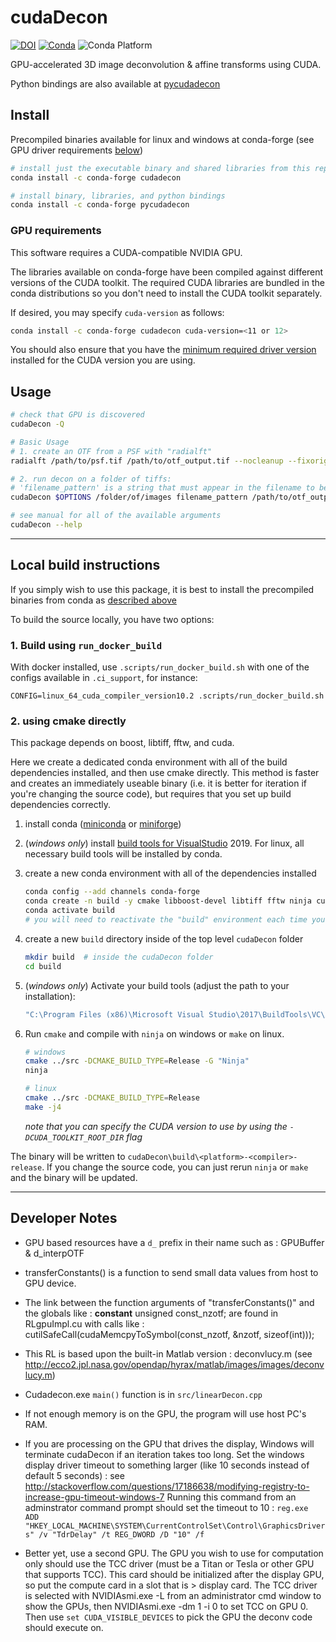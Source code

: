 # cudaDecon

[![DOI](https://zenodo.org/badge/172128164.svg)](https://zenodo.org/badge/latestdoi/172128164)
[![Conda](https://img.shields.io/conda/v/conda-forge/cudadecon)](https://github.com/conda-forge/cudadecon-feedstock)
![Conda Platform](https://img.shields.io/conda/pn/conda-forge/cudadecon)

GPU-accelerated 3D image deconvolution & affine transforms using CUDA.

Python bindings are also available at [pycudadecon](https://github.com/tlambert03/pycudadecon)

## Install

Precompiled binaries available for linux and windows at conda-forge
(see GPU driver requirements [below](#gpu-requirements))

```sh
# install just the executable binary and shared libraries from this repo
conda install -c conda-forge cudadecon

# install binary, libraries, and python bindings
conda install -c conda-forge pycudadecon
```

### GPU requirements

This software requires a CUDA-compatible NVIDIA GPU.

The libraries available on conda-forge have been compiled against different
versions of the CUDA toolkit.  The required CUDA libraries are bundled in the
conda distributions so you don't need to install the CUDA toolkit separately.

If desired, you may specify `cuda-version` as follows:

```sh
conda install -c conda-forge cudadecon cuda-version=<11 or 12>
```

You should also ensure that you have the
[minimum required driver version](https://docs.nvidia.com/deploy/cuda-compatibility/index.html#cuda-11-and-later-defaults-to-minor-version-compatibility)
installed for the CUDA version you are using.

## Usage

```sh
# check that GPU is discovered
cudaDecon -Q

# Basic Usage
# 1. create an OTF from a PSF with "radialft"
radialft /path/to/psf.tif /path/to/otf_output.tif --nocleanup --fixorigin 10

# 2. run decon on a folder of tiffs:
# 'filename_pattern' is a string that must appear in the filename to be processed
cudaDecon $OPTIONS /folder/of/images filename_pattern /path/to/otf_output.tif

# see manual for all of the available arguments
cudaDecon --help
```

-----------------------

## Local build instructions

If you simply wish to use this package, it is best to install the precompiled binaries from conda as [described above](#install)

To build the source locally, you have two options:

### 1. Build using `run_docker_build`

With docker installed, use `.scripts/run_docker_build.sh` with one of the
configs available in `.ci_support`, for instance:

```shell
CONFIG=linux_64_cuda_compiler_version10.2 .scripts/run_docker_build.sh
```

### 2. using cmake directly

This package depends on boost, libtiff, fftw, and cuda.

Here we create a dedicated conda environment with all of the build dependencies
installed, and then use cmake directly.  This method is faster and creates an
immediately useable binary (i.e. it is better for iteration if you're changing
the source code), but requires that you set up build dependencies correctly.

1. install conda ([miniconda](https://docs.conda.io/en/latest/miniconda.html) or [miniforge](https://github.com/conda-forge/miniforge))
1. (*windows only*) install [build tools for
   VisualStudio](https://visualstudio.microsoft.com/downloads)
   2019.  For linux, all necessary build tools will be installed by conda.

1. create a new conda environment with all of the dependencies installed

    ```sh
    conda config --add channels conda-forge
    conda create -n build -y cmake libboost-devel libtiff fftw ninja cuda-nvcc libcufft-dev
    conda activate build  
    # you will need to reactivate the "build" environment each time you close the terminal
    ```

1. create a new `build` directory inside of the top level `cudaDecon` folder

    ```sh
    mkdir build  # inside the cudaDecon folder
    cd build
    ```

1. (*windows only*) Activate your build tools (adjust the path to your
   installation):

    ```cmd
    "C:\Program Files (x86)\Microsoft Visual Studio\2017\BuildTools\VC\Auxiliary\Build\vcvars64.bat"
    ```

1. Run `cmake` and compile with `ninja` on windows or `make` on linux.

    ```sh
    # windows
    cmake ../src -DCMAKE_BUILD_TYPE=Release -G "Ninja"
    ninja

    # linux
    cmake ../src -DCMAKE_BUILD_TYPE=Release
    make -j4
    ```

    *note that you can specify the CUDA version to use by using the
    `-DCUDA_TOOLKIT_ROOT_DIR` flag*

The binary will be written to `cudaDecon\build\<platform>-<compiler>-release`.
If you change the source code, you can just rerun `ninja` or `make` and the
binary will be updated.

-----------------------

## Developer Notes

* GPU based resources have a `d_` prefix in their name such as : GPUBuffer &
  d_interpOTF

* transferConstants() is a function to send small data values from host to GPU
  device.

* The link between the function arguments of "transferConstants()" and the
  globals like : __constant__ unsigned const_nzotf; are found in RLgpuImpl.cu
  with calls like : cutilSafeCall(cudaMemcpyToSymbol(const_nzotf, &nzotf,
  sizeof(int)));

* This RL is based upon the built-in Matlab version : deconvlucy.m (see
  <http://ecco2.jpl.nasa.gov/opendap/hyrax/matlab/images/images/deconvlucy.m>)

* Cudadecon.exe `main()` function is in `src/linearDecon.cpp`

* If not enough memory is on the GPU, the program will use host PC's RAM.

* If you are processing on the GPU that drives the display, Windows will
terminate cudaDecon if an iteration takes too long.  Set the windows display
driver timeout to something larger (like 10 seconds instead of default 5
seconds) : see
<http://stackoverflow.com/questions/17186638/modifying-registry-to-increase-gpu-timeout-windows-7>
Running this command from an adminstrator command prompt should set the timeout
to 10 : `reg.exe ADD
"HKEY_LOCAL_MACHINE\SYSTEM\CurrentControlSet\Control\GraphicsDrivers" /v
"TdrDelay" /t REG_DWORD /D "10" /f`

* Better yet, use a second GPU.  The GPU you wish to use for computation only
  should use the TCC driver (must be a Titan or Tesla or other GPU that supports
  TCC).  This card should be initialized after the display GPU, so put the
  compute card in a slot that is > display card.  The TCC driver is selected
  with NVIDIAsmi.exe -L from an administrator cmd window to show the GPUs, then
  NVIDIAsmi.exe -dm 1 -i 0 to set TCC on GPU 0.  Then use `set
  CUDA_VISIBLE_DEVICES` to pick the GPU the deconv code should execute on.
